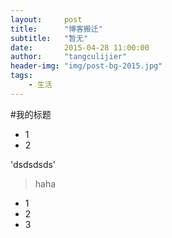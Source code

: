 ```yaml
---
layout:     post
title:      "博客搬迁"
subtitle:   "暂无"
date:       2015-04-28 11:00:00
author:     "tangculijier"
header-img: "img/post-bg-2015.jpg"
tags:
    - 生活
---
```


#我的标题
- 1
- 2 

'dsdsdsds'

>haha


* 1
* 2
* 3
